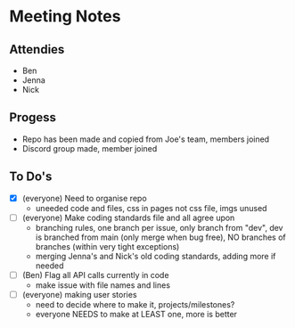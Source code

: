 # Meeting Notes
## Attendies
- Ben 
- Jenna
- Nick
## Progess
- Repo has been made and copied from Joe's team, members joined
- Discord group made, member joined
## To Do's
- [x] (everyone) Need to organise repo
  - uneeded code and files, css in pages not css file, imgs unused
- [ ] (everyone) Make coding standards file and all agree upon
  -  branching rules, one branch per issue, only branch from "dev", dev is branched from main (only merge when bug free), NO branches of branches (within very tight exceptions)
  -  merging Jenna's and Nick's old coding standards, adding more if needed
- [ ] (Ben) Flag all API calls currently in code
  - make issue with file names and lines 
- [ ] (everyone) making user stories 
  - need to decide where to make it, projects/milestones?
  - everyone NEEDS to make at LEAST one, more is better
